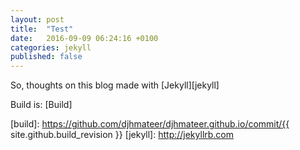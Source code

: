 ```yaml
---
layout: post
title:  "Test"
date:   2016-09-09 06:24:16 +0100
categories: jekyll
published: false 
---
```

So, thoughts on this blog made with [Jekyll][jekyll] 



Build is: [Build]

[build]: https://github.com/djhmateer/djhmateer.github.io/commit/{{ site.github.build_revision }}
[jekyll]: http://jekyllrb.com
